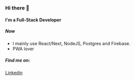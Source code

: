 ### Hi there 👋

#### I'm a Full-Stack Developer

##### Now

- I mainly use React/Next, NodeJS, Postgres and Firebase.
- PWA lover


##### Find me on:
<a href="https://www.linkedin.com/in/gabrielnbds/" target="_blank">Linkedin</a>
